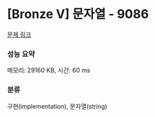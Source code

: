 # [Bronze V] 문자열 - 9086 

[문제 링크](https://www.acmicpc.net/problem/9086) 

### 성능 요약

메모리: 29160 KB, 시간: 60 ms

### 분류

구현(implementation), 문자열(string)


